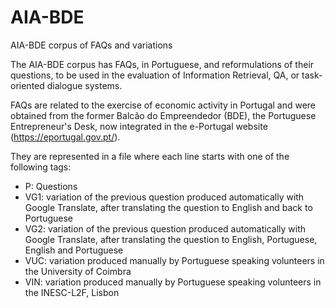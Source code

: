 # AIA-BDE
AIA-BDE corpus of FAQs and variations

The AIA-BDE corpus has FAQs, in Portuguese, and reformulations of their questions, to be used in the evaluation of Information Retrieval, QA, or task-oriented dialogue systems.

FAQs are related to the exercise of economic activity in Portugal and were obtained from the former Balcão do Empreendedor (BDE), the Portuguese Entrepreneur's Desk, now integrated in the e-Portugal website (https://eportugal.gov.pt/).

They are represented in a file where each line starts with one of the following tags:
  * P: Questions
  * VG1: variation of the previous question produced automatically with Google Translate, after translating the question to English and back to Portuguese
  * VG2: variation of the previous question produced automatically with Google Translate, after translating the question to English, Portuguese, English and Portuguese
  * VUC: variation produced manually by Portuguese speaking volunteers in the University of Coimbra
  * VIN: variation produced manually by Portuguese speaking volunteers in the INESC-L2F, Lisbon
